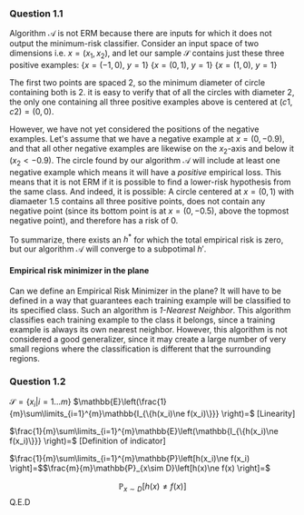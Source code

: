 ### Question 1.1
Algorithm $\mathcal{A}$ is not ERM because there are inputs for which it does not output the minimum-risk classifier. Consider an input space of two dimensions i.e. $x=(x_1,x_2)$, and let our sample $\mathcal{S}$ contains just these three positive examples:
$\{x=(-1,0),\ y=1\}$ 
$\{x=(0,1),\ y=1\}$ 
$\{x=(1,0),\ y=1\}$ 

The first two points are spaced 2, so the minimum diameter of circle containing both is 2. it is easy to verify that of all the circles with diameter 2, the only one containing all three positive examples above is centered at $(c1,c2)=(0,0)$.

However, we have not yet considered the positions of the negative examples. Let's assume that we have a negative example at $x=(0,-0.9)$, and that all other negative examples are likewise on the $x_2$-axis and below it ($x_2\lt-0.9$). The circle found by our algorithm $\mathcal{A}$ will include at least one negative example which means it will have a _positive_ empirical loss. This means that it is not ERM if it is possible to find a lower-risk hypothesis from the same class. And indeed, it is possible: A circle centered at $x=(0,1)$ with diamaeter 1.5 contains all three positive points, does not contain any negative point (since its bottom point is at $x=(0,-0.5)$, above the topmost negative point), and therefore has a risk of 0.

To summarize, there exists an $h^*$ for which the total empirical risk is zero, but our algorithm  $\mathcal{A}$ will converge to a subpotimal $h'$.

#### Empirical risk minimizer in the plane
Can we define an Empirical Risk Minimizer in the plane? It will have to be defined in a way that guarantees each training example will be classified to its specified class. Such an algorithm is _1-Nearest Neighbor_. This algorithm classifies each training example to the class it belongs, since a training example is always its own nearest neighbor. However, this algorithm is not considered a good generalizer, since it may create a large number of very small regions where the classification is different that the surrounding regions.

### Question 1.2
$\mathcal{S} = \{x_i | i=1 \ldots m\}$
$\mathbb{E}\left(\frac{1}{m}\sum\limits_{i=1}^{m}\mathbb{I_{\{h(x_i)\ne f(x_i)\}}} \right)=$ [Linearity]

$\frac{1}{m}\sum\limits_{i=1}^{m}\mathbb{E}\left(\mathbb{I_{\{h(x_i)\ne f(x_i)\}}} \right)=$ [Definition of indicator]

$\frac{1}{m}\sum\limits_{i=1}^{m}\mathbb{P}\left[h(x_i)\ne f(x_i) \right]=$$\frac{m}{m}\mathbb{P}_{x\sim D}\left[h(x)\ne f(x) \right]=$

$$\mathbb{P}_{x\sim D}\left[h(x)\ne f(x) \right]$$ Q.E.D

